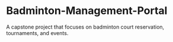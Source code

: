 # Badminton-Management-Portal
A capstone project that focuses on badminton court reservation, tournaments, and events.
